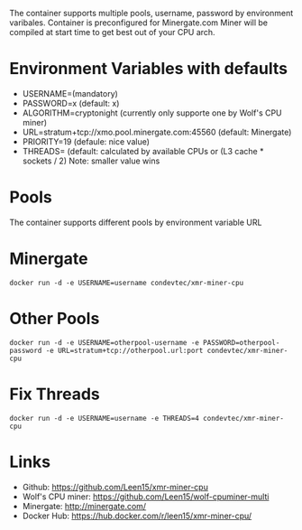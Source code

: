 The container supports multiple pools, username, password by environment varibales.
Container is preconfigured for Minergate.com
Miner will be compiled at start time to get best out of your CPU arch.

# Environment Variables with defaults

* USERNAME=(mandatory)
* PASSWORD=x (default: x)
* ALGORITHM=cryptonight (currently only supporte one by Wolf's CPU miner)
* URL=stratum+tcp://xmo.pool.minergate.com:45560 (default: Minergate)
* PRIORITY=19 (defaule: nice value)
* THREADS= (default: calculated by available CPUs or (L3 cache * sockets / 2) Note: smaller value wins

# Pools
The container supports different pools by environment variable URL

# Minergate
```
docker run -d -e USERNAME=username condevtec/xmr-miner-cpu
```

# Other Pools
```
docker run -d -e USERNAME=otherpool-username -e PASSWORD=otherpool-password -e URL=stratum+tcp://otherpool.url:port condevtec/xmr-miner-cpu
```

# Fix Threads
```
docker run -d -e USERNAME=username -e THREADS=4 condevtec/xmr-miner-cpu
```

# Links

* Github: https://github.com/Leen15/xmr-miner-cpu
* Wolf's CPU miner: https://github.com/Leen15/wolf-cpuminer-multi
* Minergate: http://minergate.com/
* Docker Hub: https://hub.docker.com/r/leen15/xmr-miner-cpu/
